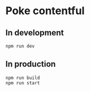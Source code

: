 # Poke contentful

## In development

```
npm run dev
```

## In production

```
npm run build
npm run start
```

